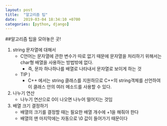 ```yaml
---
layout: post
title:  "알고리즘 팁"
date:   2019-03-04 18:34:10 +0700
categories: [python, django]
---
```


##알고리즘 팁을 모아놓은 곳!
1.  string 문자열에 대해서
	* C언어는 문자열에 관한 변수가 따로 없기 때문에 문자열을 처리하기 위해서는 char형 배열을 사용하는 방법밖에 없다.
		* 즉, 문자 하나하나를 배열로 나타내서 문자열로 보이게 하는 것
	* TIP )
		* C++ 에서는 string 클래스를 지원하므로 C++의 string객체를 선언하여 이 클래스 안의 여러 메소드를 사용할 수 있다.
2. 나누기 연산
	- 나누기 연산으로 0이 나오면 나누어 떨어지는 것임
3. 배열 크기 결정하기
	- 배열의 크기를 결정할 때는 필요한 배열 개수에 +1을 해줘야 한다
	- 배열의 맨 마지막에는 자동으로 \0 값이 들어가기 때문이다

